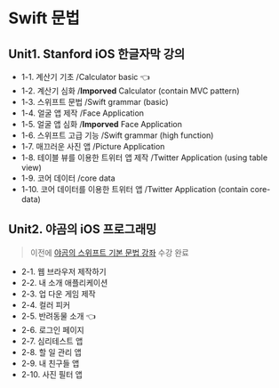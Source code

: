 # Swift 문법
## Unit1. Stanford iOS 한글자막 강의
* 1-1. 계산기 기초 /Calculator basic 👈
* 1-2. 계산기 심화 /<b>Imporved</b> Calculator (contain MVC pattern)
* 1-3. 스위프트 문법 /Swift grammar (basic)
* 1-4. 얼굴 앱 제작 /Face Application
* 1-5. 얼굴 앱 심화 /<b>Imporved</b> Face Application
* 1-6. 스위프트 고급 기능 /Swift grammar (high function)
* 1-7. 매끄러운 사진 앱 /Picture Application
* 1-8. 테이블 뷰를 이용한 트위터 앱 제작 /Twitter Application (using table view)
* 1-9. 코어 데이터 /core data
* 1-10. 코어 데이터를 이용한 트위터 앱 /Twitter Application (contain core-data)
## Unit2. 야곰의 iOS 프로그래밍
> 이전에 [야곰의 스위프트 기본 문법 강좌](https://www.inflearn.com/course/%EC%8A%A4%EC%9C%84%ED%94%84%ED%8A%B8-%EA%B8%B0%EB%B3%B8-%EB%AC%B8%EB%B2%95/) 수강 완료
* 2-1. 웹 브라우저 제작하기
* 2-2. 내 소개 애플리케이션
* 2-3. 업 다운 게임 제작
* 2-4. 컬러 피커
* 2-5. 반려동물 소개 👈
* 2-6. 로그인 페이지
* 2-7. 심리테스트 앱
* 2-8. 할 일 관리 앱
* 2-9. 내 친구들 앱
* 2-10. 사진 필터 앱
